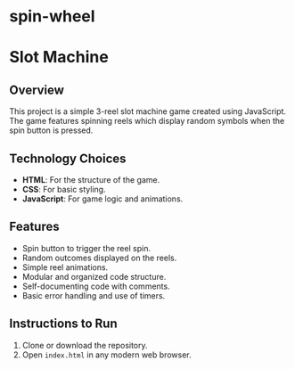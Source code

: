 # spin-wheel
# Slot Machine

## Overview
This project is a simple 3-reel slot machine game created using JavaScript. The game features spinning reels which display random symbols when the spin button is pressed.

## Technology Choices
- **HTML**: For the structure of the game.
- **CSS**: For basic styling.
- **JavaScript**: For game logic and animations.

## Features
- Spin button to trigger the reel spin.
- Random outcomes displayed on the reels.
- Simple reel animations.
- Modular and organized code structure.
- Self-documenting code with comments.
- Basic error handling and use of timers.

## Instructions to Run
1. Clone or download the repository.
2. Open `index.html` in any modern web browser.


